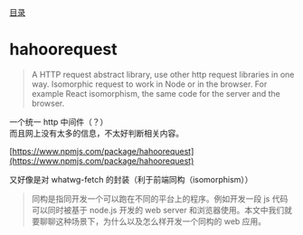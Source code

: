 [目录](./)

# hahoorequest

> A HTTP request abstract library, use other http request libraries in one way. Isomorphic request to work in Node or in the browser. For example React isomorphism, the same code for the server and the browser.

一个统一 http 中间件（？）  
而且网上没有太多的信息，不太好判断相关内容。

[https://www.npmjs.com/package/hahoorequest](https://www.npmjs.com/package/hahoorequest)

又好像是对 whatwg-fetch 的封装（利于前端同构（isomorphism））

> 同构是指同开发一个可以跑在不同的平台上的程序。例如开发一段 js 代码可以同时被基于 node.js 开发的 web server 和浏览器使用。本文中我们就要聊聊这种场景下，为什么以及怎么样开发一个同构的 web 应用。